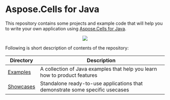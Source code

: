 # Aspose.Cells for Java

This repository contains some projects and example code that will help you to write your own application using [Aspose.Cells for Java](http://www.aspose.com/java/excel-component.aspx).

<p align="center">
  <a title="Download ZIP" href="https://github.com/asposecells/Aspose_Cells_Java/archive/master.zip">
    <img src="http://i.imgur.com/hwNhrGZ.png" />
  </a>
</p>

Following is short description of contents of the repository:

Directory  | Description
---------- | -----------
[Examples](https://github.com/asposecells/Aspose_Cells_Java/tree/master/Examples)  | A collection of Java examples that help you learn how to product features
[Showcases](https://github.com/asposecells/Aspose_Cells_Java/tree/master/Showcases)  | Standalone ready-to-use applications that demonstrate some specific usecases
